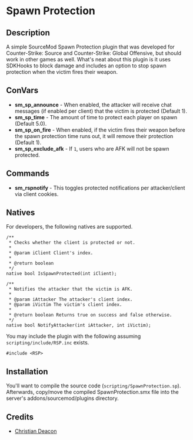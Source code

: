 # Spawn Protection
## Description
A simple SourceMod Spawn Protection plugin that was developed for Counter-Strike: Source and Counter-Strike: Global Offensive, but should work in other games as well. What's neat about this plugin is it uses SDKHooks to block damage and includes an option to stop spawn protection when the victim fires their weapon.

## ConVars
* **sm_sp_announce** - When enabled, the attacker will receive chat messages (if enabled per client) that the victim is protected (Default 1).
* **sm_sp_time** - The amount of time to protect each player on spawn (Default 5.0).
* **sm_sp_on_fire** - When enabled, if the victim fires their weapon before the spawn protection time runs out, it will remove their protection (Default 1).
* **sm_sp_exclude_afk** - If `1`, users who are AFK will not be spawn protected.

## Commands
* **sm_rspnotify** - This toggles protected notifications per attacker/client via client cookies.

## Natives
For developers, the following natives are supported.

```SourcePawn
/**
 * Checks whether the client is protected or not.
 * 
 * @param iClient Client's index.
 * 
 * @return boolean
 */
native bool IsSpawnProtected(int iClient);

/**
 * Notifies the attacker that the victim is AFK.
 * 
 * @param iAttacker The attacker's client index.
 * @param iVictim The victim's client index.
 * 
 * @return boolean Returns true on success and false otherwise.
 */
native bool NotifyAttacker(int iAttacker, int iVictim);
```

You may include the plugin with the following assuming `scripting/include/RSP.inc` exists.

```SourcePawn
#include <RSP>
```

## Installation
You'll want to compile the source code (`scripting/SpawnProtection.sp`). Afterwards, copy/move the compiled SpawnProtection.smx file into the server's addons/sourcemod/plugins directory.

## Credits
* [Christian Deacon](https://github.com/gamemann)